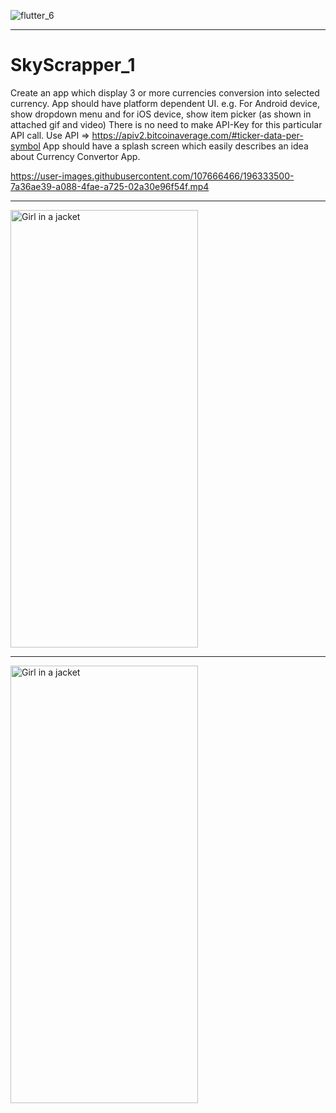 ![flutter_6](https://user-images.githubusercontent.com/107666466/196156982-d724a0df-971c-4f0f-bf59-bc56fad02fe5.png)

<!-- <img src="https://user-images.githubusercontent.com/107666466/196148682-5233b5f7-ddda-422d-be49-7af1695b37ef.png" width="1200" height="280"> -->

---

# SkyScrapper_1
Create an app which display 3 or more currencies conversion into selected currency. App should have platform dependent UI.
e.g. For Android device, show dropdown menu and for iOS device, show item picker (as shown in attached gif and video)
There is no need to make API-Key for this particular API call.
Use API => https://apiv2.bitcoinaverage.com/#ticker-data-per-symbol
App should have a splash screen which easily describes an idea about Currency Convertor App.


https://user-images.githubusercontent.com/107666466/196333500-7a36ae39-a088-4fae-a725-02a30e96f54f.mp4


---


<img src="https://user-images.githubusercontent.com/107666466/196089266-b8d3c692-5f93-4055-af83-2127dc5cd5cb.jpg" alt="Girl in a jacket" width="300" height="700">

---
  
<img src="https://user-images.githubusercontent.com/107666466/196089278-ecd430ee-bb3a-4c5c-91da-b98640c3d857.jpg" alt="Girl in a jacket" width="300" height="700">




